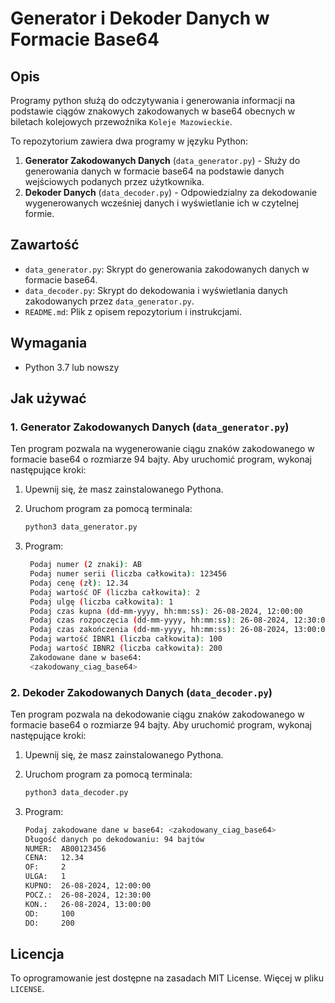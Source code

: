 # Generator i Dekoder Danych w Formacie Base64

## Opis

Programy python służą do odczytywania i generowania informacji na podstawie ciągów znakowych zakodowanych w base64 obecnych w biletach kolejowych przewoźnika `Koleje Mazowieckie`.

To repozytorium zawiera dwa programy w języku Python:
1. **Generator Zakodowanych Danych** (`data_generator.py`) - Służy do generowania danych w formacie base64 na podstawie danych wejściowych podanych przez użytkownika.
2. **Dekoder Danych** (`data_decoder.py`) - Odpowiedzialny za dekodowanie wygenerowanych wcześniej danych i wyświetlanie ich w czytelnej formie.

## Zawartość

- `data_generator.py`: Skrypt do generowania zakodowanych danych w formacie base64.
- `data_decoder.py`: Skrypt do dekodowania i wyświetlania danych zakodowanych przez `data_generator.py`.
- `README.md`: Plik z opisem repozytorium i instrukcjami.

## Wymagania

- Python 3.7 lub nowszy

## Jak używać

### 1. Generator Zakodowanych Danych (`data_generator.py`)

Ten program pozwala na wygenerowanie ciągu znaków zakodowanego w formacie base64 o rozmiarze 94 bajty. Aby uruchomić program, wykonaj następujące kroki:

1. Upewnij się, że masz zainstalowanego Pythona.
2. Uruchom program za pomocą terminala:

   ```bash
   python3 data_generator.py
   ```
3. Program:

   ```bash
    Podaj numer (2 znaki): AB
    Podaj numer serii (liczba całkowita): 123456
    Podaj cenę (zł): 12.34
    Podaj wartość OF (liczba całkowita): 2
    Podaj ulgę (liczba całkowita): 1
    Podaj czas kupna (dd-mm-yyyy, hh:mm:ss): 26-08-2024, 12:00:00
    Podaj czas rozpoczęcia (dd-mm-yyyy, hh:mm:ss): 26-08-2024, 12:30:00
    Podaj czas zakończenia (dd-mm-yyyy, hh:mm:ss): 26-08-2024, 13:00:00
    Podaj wartość IBNR1 (liczba całkowita): 100
    Podaj wartość IBNR2 (liczba całkowita): 200
    Zakodowane dane w base64:
    <zakodowany_ciag_base64>
   ```

### 2. Dekoder Zakodowanych Danych (`data_decoder.py`)

Ten program pozwala na dekodowanie ciągu znaków zakodowanego w formacie base64 o rozmiarze 94 bajty. Aby uruchomić program, wykonaj następujące kroki:

1. Upewnij się, że masz zainstalowanego Pythona.
2. Uruchom program za pomocą terminala:

   ```bash
   python3 data_decoder.py
   ```
3. Program:

   ```bash
   Podaj zakodowane dane w base64: <zakodowany_ciag_base64>
   Długość danych po dekodowaniu: 94 bajtów
   NUMER:  AB00123456
   CENA:   12.34
   OF:     2
   ULGA:   1
   KUPNO:  26-08-2024, 12:00:00
   POCZ.:  26-08-2024, 12:30:00
   KON.:   26-08-2024, 13:00:00
   OD:     100
   DO:     200
   ```

## Licencja

To oprogramowanie jest dostępne na zasadach MIT License. Więcej w pliku `LICENSE`.
    

